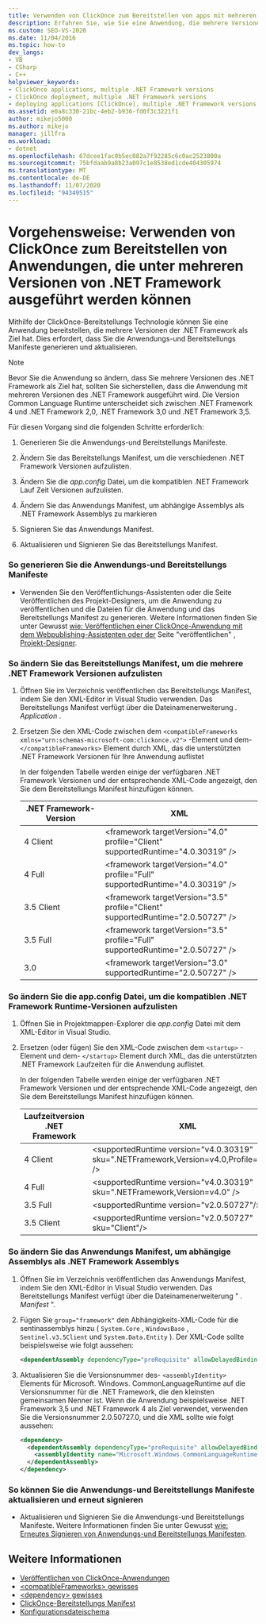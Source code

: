 ```yaml
---
title: Verwenden von ClickOnce zum Bereitstellen von apps mit mehreren Zielen
description: Erfahren Sie, wie Sie eine Anwendung, die mehrere Versionen der .NET Framework als Ziel verwendet, mithilfe der ClickOnce-Bereitstellungs Technologie bereitstellen.
ms.custom: SEO-VS-2020
ms.date: 11/04/2016
ms.topic: how-to
dev_langs:
- VB
- CSharp
- C++
helpviewer_keywords:
- ClickOnce applications, multiple .NET Framework versions
- ClickOnce deployment, multiple .NET Framework versions
- deploying applications [ClickOnce], multiple .NET Framework versions
ms.assetid: e0a8c330-21bc-4eb2-b936-fd0f3c3221f1
author: mikejo5000
ms.author: mikejo
manager: jillfra
ms.workload:
- dotnet
ms.openlocfilehash: 67dcee1fac0b5ec082a7f92285c6c0ac2523800a
ms.sourcegitcommit: 75bfdaab9a8b23a097c1e8538ed1cde404305974
ms.translationtype: MT
ms.contentlocale: de-DE
ms.lasthandoff: 11/07/2020
ms.locfileid: "94349515"
---
```

# <a name="how-to-use-clickonce-to-deploy-applications-that-can-run-on-multiple-versions-of-the-net-framework"></a>Vorgehensweise: Verwenden von ClickOnce zum Bereitstellen von Anwendungen, die unter mehreren Versionen von .NET Framework ausgeführt werden können
Mithilfe der ClickOnce-Bereitstellungs Technologie können Sie eine Anwendung bereitstellen, die mehrere Versionen der .NET Framework als Ziel hat. Dies erfordert, dass Sie die Anwendungs-und Bereitstellungs Manifeste generieren und aktualisieren.

> [!NOTE]
> Bevor Sie die Anwendung so ändern, dass Sie mehrere Versionen des .NET Framework als Ziel hat, sollten Sie sicherstellen, dass die Anwendung mit mehreren Versionen des .NET Framework ausgeführt wird. Die Version Common Language Runtime unterscheidet sich zwischen .NET Framework 4 und .NET Framework 2,0, .NET Framework 3,0 und .NET Framework 3,5.

 Für diesen Vorgang sind die folgenden Schritte erforderlich:

1. Generieren Sie die Anwendungs-und Bereitstellungs Manifeste.

2. Ändern Sie das Bereitstellungs Manifest, um die verschiedenen .NET Framework Versionen aufzulisten.

3. Ändern Sie die *app.config* Datei, um die kompatiblen .NET Framework Lauf Zeit Versionen aufzulisten.

4. Ändern Sie das Anwendungs Manifest, um abhängige Assemblys als .NET Framework Assemblys zu markieren

5. Signieren Sie das Anwendungs Manifest.

6. Aktualisieren und Signieren Sie das Bereitstellungs Manifest.

### <a name="to-generate-the-application-and-deployment-manifests"></a>So generieren Sie die Anwendungs-und Bereitstellungs Manifeste

- Verwenden Sie den Veröffentlichungs-Assistenten oder die Seite Veröffentlichen des Projekt-Designers, um die Anwendung zu veröffentlichen und die Dateien für die Anwendung und das Bereitstellungs Manifest zu generieren. Weitere Informationen finden Sie unter Gewusst [wie: Veröffentlichen einer ClickOnce-Anwendung mit dem Webpublishing-Assistenten oder der](../deployment/how-to-publish-a-clickonce-application-using-the-publish-wizard.md) Seite "veröffentlichen" [, Projekt-Designer](../ide/reference/publish-page-project-designer.md).

### <a name="to-change-the-deployment-manifest-to-list-the-multiple-net-framework-versions"></a>So ändern Sie das Bereitstellungs Manifest, um die mehrere .NET Framework Versionen aufzulisten

1. Öffnen Sie im Verzeichnis veröffentlichen das Bereitstellungs Manifest, indem Sie den XML-Editor in Visual Studio verwenden. Das Bereitstellungs Manifest verfügt über die Dateinamenerweiterung *. Application* .

2. Ersetzen Sie den XML-Code zwischen dem `<compatibleFrameworks xmlns="urn:schemas-microsoft-com:clickonce.v2">` -Element und dem- `</compatibleFrameworks>` Element durch XML, das die unterstützten .NET Framework Versionen für Ihre Anwendung auflistet

     In der folgenden Tabelle werden einige der verfügbaren .NET Framework Versionen und der entsprechende XML-Code angezeigt, den Sie dem Bereitstellungs Manifest hinzufügen können.

    |.NET Framework-Version|XML|
    |----------------------------|---------|
    |4 Client|\<framework targetVersion="4.0" profile="Client" supportedRuntime="4.0.30319" />|
    |4 Full|\<framework targetVersion="4.0" profile="Full" supportedRuntime="4.0.30319" />|
    |3.5 Client|\<framework targetVersion="3.5" profile="Client" supportedRuntime="2.0.50727" />|
    |3.5 Full|\<framework targetVersion="3.5" profile="Full" supportedRuntime="2.0.50727" />|
    |3.0|\<framework targetVersion="3.0" supportedRuntime="2.0.50727" />|

### <a name="to-change-the-appconfig-file-to-list-the-compatible-net-framework-runtime-versions"></a>So ändern Sie die app.config Datei, um die kompatiblen .NET Framework Runtime-Versionen aufzulisten

1. Öffnen Sie in Projektmappen-Explorer die *app.config* Datei mit dem XML-Editor in Visual Studio.

2. Ersetzen (oder fügen) Sie den XML-Code zwischen dem `<startup>` -Element und dem- `</startup>` Element durch XML, das die unterstützten .NET Framework Laufzeiten für die Anwendung auflistet.

     In der folgenden Tabelle werden einige der verfügbaren .NET Framework Versionen und der entsprechende XML-Code angezeigt, den Sie dem Bereitstellungs Manifest hinzufügen können.

    |Laufzeitversion .NET Framework|XML|
    |------------------------------------|---------|
    |4 Client|\<supportedRuntime version="v4.0.30319" sku=".NETFramework,Version=v4.0,Profile=Client" />|
    |4 Full|\<supportedRuntime version="v4.0.30319" sku=".NETFramework,Version=v4.0" />|
    |3.5 Full|\<supportedRuntime version="v2.0.50727"/>|
    |3.5 Client|\<supportedRuntime version="v2.0.50727" sku="Client"/>|

### <a name="to-change-the-application-manifest-to-mark-dependent-assemblies-as-net-framework-assemblies"></a>So ändern Sie das Anwendungs Manifest, um abhängige Assemblys als .NET Framework Assemblys

1. Öffnen Sie im Verzeichnis veröffentlichen das Anwendungs Manifest, indem Sie den XML-Editor in Visual Studio verwenden. Das Bereitstellungs Manifest verfügt über die Dateinamenerweiterung " *. Manifest* ".

2. Fügen Sie `group="framework"` den Abhängigkeits-XML-Code für die sentinassemblys hinzu ( `System.Core` , `WindowsBase` , `Sentinel.v3.5Client` und `System.Data.Entity` ). Der XML-Code sollte beispielsweise wie folgt aussehen:

   ```xml
   <dependentAssembly dependencyType="preRequisite" allowDelayedBinding="true" group="framework">
   ```

3. Aktualisieren Sie die Versionsnummer des- `<assemblyIdentity>` Elements für Microsoft. Windows. CommonLanguageRuntime auf die Versionsnummer für die .NET Framework, die den kleinsten gemeinsamen Nenner ist. Wenn die Anwendung beispielsweise .NET Framework 3,5 und .NET Framework 4 als Ziel verwendet, verwenden Sie die Versionsnummer 2.0.50727.0, und die XML sollte wie folgt aussehen:

   ```xml
   <dependency>
     <dependentAssembly dependencyType="preRequisite" allowDelayedBinding="true">
       <assemblyIdentity name="Microsoft.Windows.CommonLanguageRuntime" version="2.0.50727.0" />
     </dependentAssembly>
   </dependency>
   ```

### <a name="to-update-and-re-sign-the-application-and-deployment-manifests"></a>So können Sie die Anwendungs-und Bereitstellungs Manifeste aktualisieren und erneut signieren

- Aktualisieren und Signieren Sie die Anwendungs-und Bereitstellungs Manifeste. Weitere Informationen finden Sie unter Gewusst [wie: Erneutes Signieren von Anwendungs-und Bereitstellungs Manifesten](../deployment/how-to-re-sign-application-and-deployment-manifests.md).

## <a name="see-also"></a>Weitere Informationen
- [Veröffentlichen von ClickOnce-Anwendungen](../deployment/publishing-clickonce-applications.md)
- [\<compatibleFrameworks> gewisses](../deployment/compatibleframeworks-element-clickonce-deployment.md)
- [\<dependency> gewisses](../deployment/dependency-element-clickonce-application.md)
- [ClickOnce-Bereitstellungs Manifest](../deployment/clickonce-deployment-manifest.md)
- [Konfigurationsdateischema](/dotnet/framework/configure-apps/file-schema/index)

